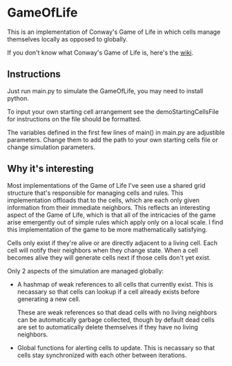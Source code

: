 
# GameOfLife

This is an implementation of Conway's Game of Life in which cells manage themselves locally as opposed to globally.

If you don't know what Conway's Game of Life is, here's the [wiki](https://conwaylife.com/wiki/Conway%27s_Game_of_Life).

## Instructions

Just run main.py to simulate the GameOfLife, you may need to install python. 

To input your own starting cell arrangement see the demoStartingCellsFile for instructions on the file should be formatted. 

The variables defined in the first few lines of main() in main.py are adjustible parameters. Change them to add the path to your own starting cells file or change simulation parameters.

## Why it's interesting

Most implementations of the Game of Life I've seen use a shared grid structure that's responsible for managing cells and rules. This implementation offloads that to the cells, which are each only given information from their immediate neighbors. This reflects an interesting aspect of the Game of Life, which is that all of the intricacies of the game arise emergently out of simple rules which apply only on a local scale. I find this implementation of the game to be more mathematically satisfying.

Cells only exist if they're alive or are directly adjacent to a living cell. Each cell will notify their neighbors when they change state. When a cell becomes alive they will generate cells next if those cells don't yet exist.

Only 2 aspects of the simulation are managed globally:
- A hashmap of weak references to all cells that currently exist. This is necassary so that cells can lookup if a cell already exists before generating a new cell. 

    These are weak references so that dead cells with no living neighbors can be automatically garbage collected, though by default dead cells are set to automatically delete themselves if they have no living neighbors.
- Global functions for alerting cells to update. This is necassary so that cells stay synchronized with each other between iterations.
